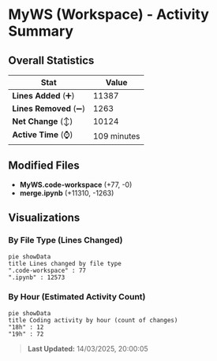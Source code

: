 # MyWS (Workspace) - Activity Summary 

## Overall Statistics

| Stat                   | Value                                                             |
| ---------------------- | ----------------------------------------------------------------- |
| **Lines Added** (➕)   | 11387                                          |
| **Lines Removed** (➖) | 1263                                        |
| **Net Change** (↕)    | 10124                |
| **Active Time** (⌚)   | 109 minutes |


## Modified Files
- **MyWS.code-workspace** (+77, -0)
- **merge.ipynb** (+11310, -1263)

## Visualizations

### By File Type (Lines Changed)

```mermaid
pie showData
title Lines changed by file type
".code-workspace" : 77
".ipynb" : 12573
```

### By Hour (Estimated Activity Count)

```mermaid
pie showData
title Coding activity by hour (count of changes)
"18h" : 12
"19h" : 72
```


> **Last Updated:** 14/03/2025, 20:00:05